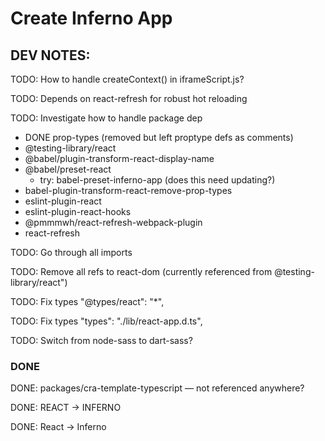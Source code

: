 # Create Inferno  App

## DEV NOTES:

TODO: How to handle createContext() in iframeScript.js?

TODO: Depends on react-refresh for robust hot reloading

TODO: Investigate how to handle package dep
- DONE prop-types (removed but left proptype defs as comments)
- @testing-library/react
- @babel/plugin-transform-react-display-name
- @babel/preset-react
  - try: babel-preset-inferno-app (does this need updating?)
- babel-plugin-transform-react-remove-prop-types
- eslint-plugin-react
- eslint-plugin-react-hooks
- @pmmmwh/react-refresh-webpack-plugin
- react-refresh

TODO: Go  through all imports

TODO: Remove all refs to react-dom (currently referenced from @testing-library/react")

TODO: Fix types "@types/react": "*",

TODO: Fix types  "types": "./lib/react-app.d.ts",

TODO: Switch from node-sass to dart-sass?

### DONE

DONE: packages/cra-template-typescript — not referenced anywhere?

DONE: REACT -> INFERNO

DONE: React -> Inferno